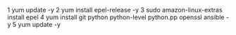  1  yum update -y
    2  yum install epel-release -y
    3  sudo amazon-linux-extras install epel
    4  yum install git python python-level python.pp openssl ansible -y
    5  yum update -y
